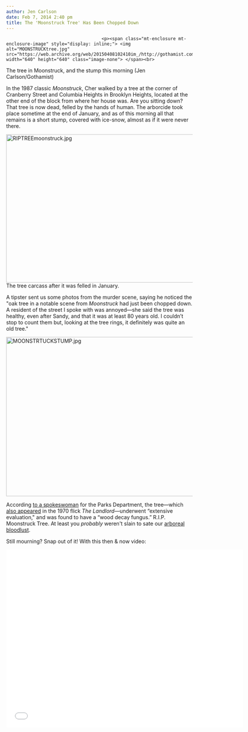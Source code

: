 ```yaml
---
author: Jen Carlson
date: Feb 7, 2014 2:40 pm
title: The 'Moonstruck Tree' Has Been Chopped Down
---
```


	
										<p><span class="mt-enclosure mt-enclosure-image" style="display: inline;"> <img alt="MOONSTRUCKtree.jpg" src="https://web.archive.org/web/20150408102410im_/http://gothamist.com/attachments/arts_jen/MOONSTRUCKtree.jpg" width="640" height="640" class="image-none"> </span><br>
<span class="photo_caption">The tree in Moonstruck, and the stump this morning (Jen Carlson/Gothamist)</span></p>

<p>In the 1987 classic <em>Moonstruck</em>, Cher walked by a tree at the corner of Cranberry Street and Columbia Heights in Brooklyn Heights, located at the other end of the block from where her house was. Are you sitting down? That tree is now dead, felled by the hands of human. The arborcide took place sometime at the end of January, and as of this morning all that remains is a short stump, covered with ice-snow, almost as if it were never there.</p>

<p><span class="mt-enclosure mt-enclosure-image" style="display: inline;"> <img alt="RIPTREEmoonstruck.jpg" src="https://web.archive.org/web/20150408102410im_/http://gothamist.com/attachments/arts_jen/RIPTREEmoonstruck.jpg" width="640" height="400" class="image-none"> </span><br>
<span class="photo_caption">The tree carcass after it was felled in January.</span></p>

<p>A tipster sent us some photos from the murder scene, saying he noticed the &quot;oak tree in a notable scene from <em>Moonstruck</em> had just been chopped down. A resident of the street I spoke with was annoyed&#x2014;she said the tree was healthy, even after Sandy, and that it was at least 80 years old. I couldn&#x2019;t stop to count them but, looking at the tree rings, it definitely was quite an old tree.&quot;</p>

<p><span class="mt-enclosure mt-enclosure-image" style="display: inline;"> <img alt="MOONSTRTUCKSTUMP.jpg" src="https://web.archive.org/web/20150408102410im_/http://gothamist.com/attachments/arts_jen/MOONSTRTUCKSTUMP.jpg" width="640" height="430" class="image-none"> </span></p>

<p>According <a href="https://web.archive.org/web/20150408102410/http://www.nydailynews.com/new-york/brooklyn/brooklyn-heights-moonstruck-tree-cut-article-1.1602190#ixzz2sea71zG4">to a spokeswoman</a> for the Parks Department, the tree&#x2014;which <a href="https://web.archive.org/web/20150408102410/http://brooklynheightsblog.com/archives/65378">also appeared</a> in the 1970 flick <em>The Landlord</em>&#x2014;underwent &#x201C;extensive evaluation,&quot; and was found to have a &#x201C;wood decay fungus.&#x201D; R.I.P. Moonstruck Tree. At least you <em>probably</em> weren&apos;t slain to sate our <a href="https://web.archive.org/web/20150408102410/http://gothamist.com/tags/deadtree">arboreal bloodlust</a>.</p>

<p>Still mourning? Snap out of it! With this then &amp; now video:</p>

<p><iframe width="640" height="480" src="//web.archive.org/web/20150408102410if_/http://www.youtube.com/embed/v9t7PMToEoE" frameborder="0" allowfullscreen></iframe></p>					
										
									
				